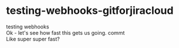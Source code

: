 # testing-webhooks-gitforjiracloud
testing webhooks    
Ok - let's see how fast this gets us going.
commt   
Like super super fast?
